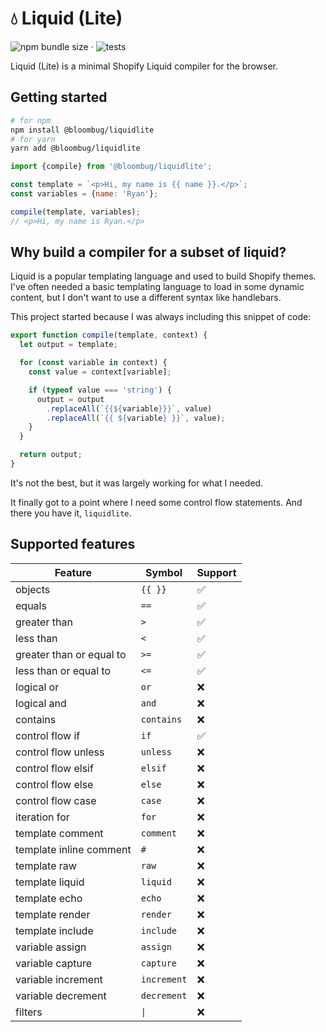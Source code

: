 # 💧 Liquid (Lite)

![npm bundle size](https://img.shields.io/bundlephobia/minzip/%40bloombug%2Fliquidlite) · ![tests](https://github.com/macdonaldr93/liquidlite/actions/workflows/test.yml/badge.svg)

Liquid (Lite) is a minimal Shopify Liquid compiler for the browser.

## Getting started

```bash
# for npm
npm install @bloombug/liquidlite
# for yarn
yarn add @bloombug/liquidlite
```

```js
import {compile} from '@bloombug/liquidlite';

const template = `<p>Hi, my name is {{ name }}.</p>`;
const variables = {name: 'Ryan'};

compile(template, variables);
// <p>Hi, my name is Ryan.</p>
```

## Why build a compiler for a subset of liquid?

Liquid is a popular templating language and used to build Shopify themes. I've often needed a basic templating language to load in some dynamic content, but I don't want to use a different syntax like handlebars.

This project started because I was always including this snippet of code:

```js
export function compile(template, context) {
  let output = template;

  for (const variable in context) {
    const value = context[variable];

    if (typeof value === 'string') {
      output = output
        .replaceAll(`{{${variable}}}`, value)
        .replaceAll(`{{ ${variable} }}`, value);
    }
  }

  return output;
}
```

It's not the best, but it was largely working for what I needed.

It finally got to a point where I need some control flow statements. And there you have it, `liquidlite`.

## Supported features

| Feature                  | Symbol      | Support |
| ------------------------ | ----------- | ------- |
| objects                  | `{{ }}`     | ✅      |
| equals                   | `==`        | ✅      |
| greater than             | `>`         | ✅      |
| less than                | `<`         | ✅      |
| greater than or equal to | `>=`        | ✅      |
| less than or equal to    | `<=`        | ✅      |
| logical or               | `or`        | ❌      |
| logical and              | `and`       | ❌      |
| contains                 | `contains`  | ❌      |
| control flow if          | `if`        | ✅      |
| control flow unless      | `unless`    | ❌      |
| control flow elsif       | `elsif`     | ❌      |
| control flow else        | `else`      | ❌      |
| control flow case        | `case`      | ❌      |
| iteration for            | `for`       | ❌      |
| template comment         | `comment`   | ❌      |
| template inline comment  | `#`         | ❌      |
| template raw             | `raw`       | ❌      |
| template liquid          | `liquid`    | ❌      |
| template echo            | `echo`      | ❌      |
| template render          | `render`    | ❌      |
| template include         | `include`   | ❌      |
| variable assign          | `assign`    | ❌      |
| variable capture         | `capture`   | ❌      |
| variable increment       | `increment` | ❌      |
| variable decrement       | `decrement` | ❌      |
| filters                  | `\|`        | ❌      |
